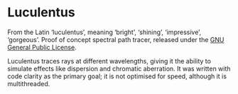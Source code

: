 Luculentus
==========

From the Latin ‘luculentus’, meaning ‘bright’, ‘shining’, ‘impressive’,
‘gorgeous’. Proof of concept spectral path tracer, released under the
[GNU General Public License](https://www.gnu.org/licenses/gpl.html).

Luculentus traces rays at different wavelengths, giving it the ability
to simulate effects like dispersion and chromatic aberration. It was
written with code clarity as the primary goal; it is not optimised for
speed, although it is multithreaded.